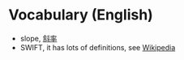 # Vocabulary (English)

* slope, [斜率](https://zh.wikipedia.org/zh-cn/%E6%96%9C%E7%8E%87)
* SWIFT, it has lots of definitions, see [Wikipedia](https://en.wikipedia.org/wiki/Swift)
